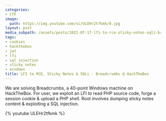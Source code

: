 ```yaml
---
categories:
- CTF
image:
  path: https://img.youtube.com/vi/ULEHr2tfkmk/0.jpg
layout: post
media_subpath: /assets/posts/2021-07-17-lfi-to-rce-sticky-notes-sqli-breadcrumbs-hackthebox
tags:
- cookies
- hackthebox
- jwt
- lfi
- sql injection
- sticky notes
- windows
title: LFI to RCE, Sticky Notes & SQLi - Breadcrumbs @ HackTheBox
---
```


We are solving Breadcrumbs, a 40-point Windows machine on HackTheBox. For user, we exploit an LFI to read PHP source code, forge a session cookie & upload a PHP shell. Root involves dumping sticky notes content & exploiting a SQL injection.

{% youtube ULEHr2tfkmk %}